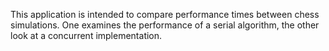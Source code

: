 This application is intended to compare performance times between chess simulations.
One examines the performance of a serial algorithm, the other look at a concurrent implementation.
